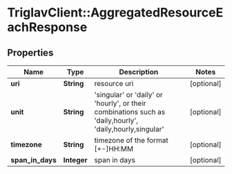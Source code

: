 # TriglavClient::AggregatedResourceEachResponse

## Properties
Name | Type | Description | Notes
------------ | ------------- | ------------- | -------------
**uri** | **String** | resource uri | [optional] 
**unit** | **String** | &#39;singular&#39; or &#39;daily&#39; or &#39;hourly&#39;, or their combinations such as &#39;daily,hourly&#39;, &#39;daily,hourly,singular&#39; | [optional] 
**timezone** | **String** | timezone of the format [+-]HH:MM | [optional] 
**span_in_days** | **Integer** | span in days | [optional] 


